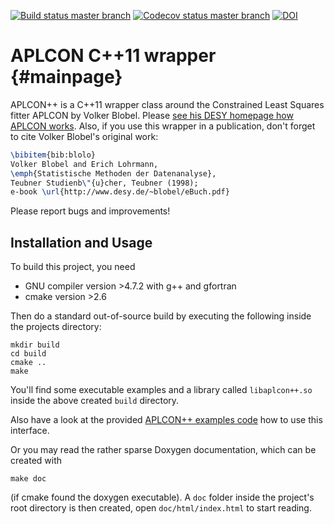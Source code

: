 [![Build status master branch](https://travis-ci.org/A2-Collaboration-dev/APLCON.svg?branch=master)](https://travis-ci.org/A2-Collaboration-dev/APLCON)
[![Codecov status master branch](https://codecov.io/github/A2-Collaboration-dev/APLCON/coverage.svg?branch=master)](https://codecov.io/github/A2-Collaboration-dev/APLCON?branch=master)
[![DOI](https://zenodo.org/badge/doi/10.5281/zenodo.51382.svg)](http://dx.doi.org/10.5281/zenodo.51382)

# APLCON C++11 wrapper {#mainpage}

APLCON++ is a C++11 wrapper class around the Constrained Least Squares
fitter APLCON by Volker Blobel. Please <a href="http://www.desy.de/~blobel/wwwcondl.html">see 
his DESY homepage how APLCON works</a>. Also, if you use this wrapper 
in a publication, don't forget to cite Volker Blobel's original work:

```latex
\bibitem{bib:blolo} 
Volker Blobel and Erich Lohrmann, 
\emph{Statistische Methoden der Datenanalyse}, 
Teubner Studienb\"{u}cher, Teubner (1998); 
e-book \url{http://www.desy.de/~blobel/eBuch.pdf}
```

Please report bugs and improvements!

## Installation and Usage

To build this project, you need
  * GNU compiler version >4.7.2 with g++ and gfortran
  * cmake version >2.6

Then do a standard out-of-source build by executing the following
inside the projects directory:

    mkdir build
    cd build
    cmake ..
    make

You'll find some executable examples and a library called
`libaplcon++.so` inside the above created `build` directory.

Also have a look at the provided [APLCON++ examples code](src/example)
how to use this interface.

Or you may read the rather sparse Doxygen documentation, which can be
created with 

    make doc

(if cmake found the doxygen executable). A `doc` folder inside the
project's root directory is then created, open `doc/html/index.html`
to start reading.
